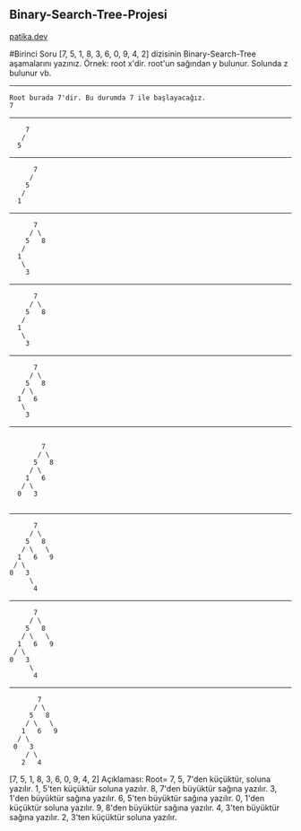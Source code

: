 ## Binary-Search-Tree-Projesi

[patika.dev](www.patika.dev)

#Birinci Soru
[7, 5, 1, 8, 3, 6, 0, 9, 4, 2] dizisinin Binary-Search-Tree aşamalarını yazınız.
Örnek: root x'dir. root'un sağından y bulunur. Solunda z bulunur vb.

---
```
Root burada 7'dir. Bu durumda 7 ile başlayacağız.
7
```

---
```
    7
   /
  5
```

---
```
      7
     /
    5 
   /
  1 
```

---
```
      7
     / \
    5   8
   /
  1
   \
    3
```

---
```
      7
     / \
    5   8
   /
  1
   \
    3
```

---
```
      7     
     / \
    5   8
   / \
  1   6
   \
    3  
```

---
```

        7     
       / \
      5   8
     / \   
    1   6   
   / \
  0   3 
  
```

  
---
```
      7     
     / \
    5   8
   / \   \
  1   6   9
 / \
0   3 
     \
      4 
```

---
```
      7     
     / \
    5   8
   / \   \
  1   6   9
 / \
0   3 
     \
      4 
```

---
```
       7     
      / \
     5   8
    / \   \
   1   6   9
  / \
 0   3 
    / \
   2   4 
```

[7, 5, 1, 8, 3, 6, 0, 9, 4, 2]
Açıklaması: Root= 7,
5, 7'den küçüktür, soluna yazılır. 1, 5'ten küçüktür soluna yazılır. 8, 7'den büyüktür sağına yazılır.  3, 1'den büyüktür sağına yazılır. 6, 5'ten büyüktür sağına yazılır. 0, 1'den küçüktür soluna yazılır. 9, 8'den büyüktür sağına yazılır. 4, 3'ten büyüktür sağına yazılır. 2, 3'ten küçüktür soluna yazılır.
   
